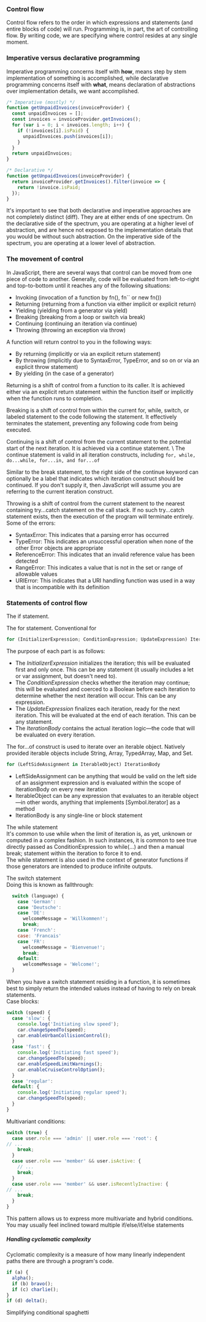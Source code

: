 ### Control flow

Control flow refers to the order in which expressions and statements (and entire blocks of code) will run. Programming
is, in part, the art of controlling flow. By writing code, we are specifying where control resides at any single moment.

### Imperative versus declarative programming

Imperative programming concerns itself with **how**, means step by stem implementation of something is accomplished,
while declarative programming concerns itself with **what**, means declaration of abstractions over implementation
details, we want accomplished.

```js
/* Imperative (mostly) */
function getUnpaidInvoices(invoiceProvider) {
  const unpaidInvoices = [];
  const invoices = invoiceProvider.getInvoices();
  for (var i = 0; i < invoices.length; i++) {
    if (!invoices[i].isPaid) {
      unpaidInvoices.push(invoices[i]);
    }
  }
  return unpaidInvoices;
}

/* Declarative */
function getUnpaidInvoices(invoiceProvider) {
  return invoiceProvider.getInvoices().filter(invoice => {
    return !invoice.isPaid;
  });
}
```

It's important to see that both declarative and imperative approaches are not completely distinct (diff). They are at
either ends of one spectrum. On the declarative side of the spectrum, you are operating at a higher level of
abstraction, and are hence not exposed to the implementation details that you would be without such abstraction. On the
imperative side of the spectrum, you are operating at a lower level of abstraction.

### The movement of control

In JavaScript, there are several ways that control can be moved from one piece of code to another. Generally, code will
be evaluated from left-to-right and top-to-bottom until it reaches any of the following situations:

- Invoking (invocation of a function by fn(), fn`` or new fn())
- Returning (returning from a function via either implicit or explicit return)
- Yielding (yielding from a generator via yield)
- Breaking (breaking from a loop or switch via break)
- Continuing (continuing an iteration via continue)
- Throwing (throwing an exception via throw)

A function will return control to you in the following ways:

- By returning (implicitly or via an explicit return statement)
- By throwing (implicitly due to SyntaxError, TypeError, and so on or via an explicit throw statement)
- By yielding (in the case of a generator)

Returning is a shift of control from a function to its caller. It is achieved either via an explicit return statement
within the function itself or implicitly when the function runs to completion.

Breaking is a shift of control from within the current for, while, switch, or labeled statement to the code following
the statement. It effectively terminates the statement, preventing any following code from being executed.

Continuing is a shift of control from the current statement to the potential start of the next iteration. It is achieved
via a continue statement. \ The continue statement is valid in all iteration constructs,
including `for, while, do...while, for...in, and for...of`

Similar to the break statement, to the right side of the continue keyword can optionally be a label that indicates which
iteration construct should be continued. If you don't supply it, then JavaScript will assume you are referring to the
current iteration construct.

Throwing is a shift of control from the current statement to the nearest containing try...catch statement on the call
stack. If no such try...catch statement exists, then the execution of the program will terminate entirely. \
Some of the errors:

- SyntaxError: This indicates that a parsing error has occurred
- TypeError: This indicates an unsuccessful operation when none of the other Error objects are appropriate
- ReferenceError: This indicates that an invalid reference value has been detected
- RangeError: This indicates a value that is not in the set or range of allowable values
- URIError: This indicates that a URI handling function was used in a way that is incompatible with its definition

### Statements of control flow

The if statement.

The for statement. Conventional for

```js
for (InitializerExpression; ConditionExpression; UpdateExpression) IterationBody
```

The purpose of each part is as follows:

* The *InitializerExpression* initializes the iteration; this will be evaluated first and only once. This can be any
  statement (it usually includes a let or var assignment, but doesn't need to).
* The *ConditionExpression* checks whether the iteration may continue; this will be evaluated and coerced to a Boolean
  before each iteration to determine whether the next iteration will occur. This can be any expression.
* The *UpdateExpression* finalizes each iteration, ready for the next iteration. This will be evaluated at the end of
  each iteration. This can be any statement.
* The *IterationBody* contains the actual iteration logic—the code that will be evaluated on every iteration.

The for...of construct is used to iterate over an iterable object. Natively provided iterable objects include String,
Array, TypedArray, Map, and Set.

```js
for (LeftSideAssignment in IterableObject) IterationBody
```

* LeftSideAssignment can be anything that would be valid on the left side of an assignment expression and is evaluated
  within the scope of IterationBody on every new iteration
* IterableObject can be any expression that evaluates to an iterable object—in other words, anything that implements
  [Symbol.iterator] as a method
* IterationBody is any single-line or block statement

The while statement \
It's common to use while when the limit of iteration is, as yet, unknown or computed in a complex fashion. In such
instances, it is common to see true directly passed as ConditionExpression to while(...) and then a manual break;
statement within the iteration to force it to end. \
The while statement is also used in the context of generator functions if those generators are intended to produce
infinite outputs.

The switch statement \
Doing this is known as fallthrough:
```js
  switch (language) {
    case 'German':
    case 'Deutsche':
    case 'DE':
      welcomeMessage = 'Willkommen!';
      break;
    case 'French':
    case: 'Francais'
    case 'FR':
      welcomeMessage = 'Bienvenue!';
      break;
    default:
      welcomeMessage = 'Welcome!';
  }
```
When you have a switch statement residing in a function, it is sometimes best to simply return the intended values
instead of having to rely on break statements. \
Case blocks:
```js
switch (speed) {
  case 'slow': {
    console.log('Initiating slow speed');
    car.changeSpeedTo(speed);
    car.enableUrbanCollisionControl();
  }
  case 'fast': {
    console.log('Initiating fast speed');
    car.changeSpeedTo(speed);
    car.enableSpeedLimitWarnings();
    car.enableCruiseControlOption();
  }
  case 'regular':
  default: {
    console.log('Initiating regular speed');
    car.changeSpeedTo(speed);
  }
}
```
Multivariant conditions:
```js
switch (true) {
  case user.role === 'admin' || user.role === 'root': {
// ...
    break;
  }
  case user.role === 'member' && user.isActive: {
    // ...
    break;
  }
  case user.role === 'member' && user.isRecentlyInactive: {
// ...
    break;
  }
}
```
This pattern allows us to express more multivariate and hybrid conditions. You may usually feel inclined toward
multiple if/else/if/else statements

##### Handling cyclomatic complexity
Cyclomatic complexity is a measure of how many linearly independent paths there are through a program's code.
```js
if (a) {
  alpha();
  if (b) bravo();
  if (c) charlie();
}
if (d) delta();
```

Simplifying conditional spaghetti
